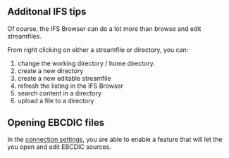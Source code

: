 #

## Additonal IFS tips

Of course, the IFS Browser can do a lot more than browse and edit streamfiles.

From right clicking on either a streamfile or directory, you can:

1. change the working directory / home directory.
2. create a new directory
3. create a new editable streamfile
4. refresh the listing in the IFS Browser
5. search content in a directory
6. upload a file to a directory

## Opening EBCDIC files

In the [connection settings](command:workbench.action.openSettings), you are able to enable a feature that will let the you open and edit EBCDIC sources.